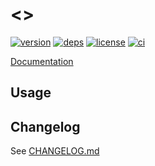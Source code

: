 # <<name>>

[![version](https://img.shields.io/crates/v/<<name>>?logo=rust&style=flat-square)](https://crates.io/crates/<<name>>)
[![deps](https://deps.rs/repo/github/<<github>>/status.svg?style=flat-square&compact=true)](https://deps.rs/repo/github/<<github>>)
[![license](https://img.shields.io/badge/license-MPL--2.0-blue?style=flat-square)](https://www.mozilla.org/en-US/MPL/2.0)
[![ci](https://img.shields.io/github/actions/workflow/status/<<github>>/ci.yml?label=ci&logo=github-actions&style=flat-square)](https://github.com/<<github>>/actions?query=workflow:ci)

[Documentation](https://docs.rs/<<name>>)


## Usage


## Changelog

See [CHANGELOG.md](CHANGELOG.md)
